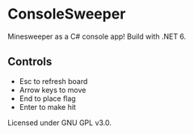 # ConsoleSweeper
Minesweeper as a C# console app! Build with .NET 6.

## Controls
- Esc to refresh board
- Arrow keys to move
- End to place flag
- Enter to make hit

Licensed under GNU GPL v3.0.
